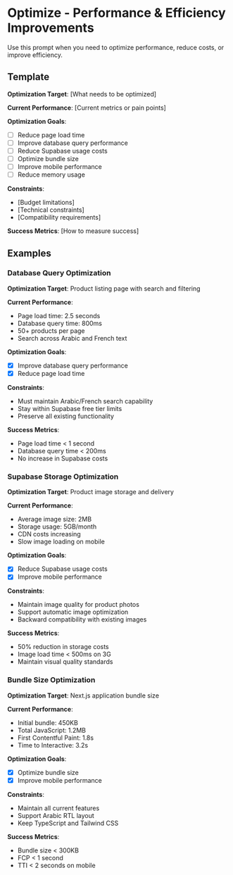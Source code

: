 # Optimize - Performance & Efficiency Improvements

Use this prompt when you need to optimize performance, reduce costs, or improve efficiency.

## Template

**Optimization Target**: [What needs to be optimized]

**Current Performance**: [Current metrics or pain points]

**Optimization Goals**:
- [ ] Reduce page load time
- [ ] Improve database query performance
- [ ] Reduce Supabase usage costs
- [ ] Optimize bundle size
- [ ] Improve mobile performance
- [ ] Reduce memory usage

**Constraints**:
- [Budget limitations]
- [Technical constraints]
- [Compatibility requirements]

**Success Metrics**: [How to measure success]

## Examples

### Database Query Optimization
**Optimization Target**: Product listing page with search and filtering

**Current Performance**:
- Page load time: 2.5 seconds
- Database query time: 800ms
- 50+ products per page
- Search across Arabic and French text

**Optimization Goals**:
- [x] Improve database query performance
- [x] Reduce page load time

**Constraints**:
- Must maintain Arabic/French search capability
- Stay within Supabase free tier limits
- Preserve all existing functionality

**Success Metrics**:
- Page load time < 1 second
- Database query time < 200ms
- No increase in Supabase costs

### Supabase Storage Optimization
**Optimization Target**: Product image storage and delivery

**Current Performance**:
- Average image size: 2MB
- Storage usage: 5GB/month
- CDN costs increasing
- Slow image loading on mobile

**Optimization Goals**:
- [x] Reduce Supabase usage costs
- [x] Improve mobile performance

**Constraints**:
- Maintain image quality for product photos
- Support automatic image optimization
- Backward compatibility with existing images

**Success Metrics**:
- 50% reduction in storage costs
- Image load time < 500ms on 3G
- Maintain visual quality standards

### Bundle Size Optimization
**Optimization Target**: Next.js application bundle size

**Current Performance**:
- Initial bundle: 450KB
- Total JavaScript: 1.2MB
- First Contentful Paint: 1.8s
- Time to Interactive: 3.2s

**Optimization Goals**:
- [x] Optimize bundle size
- [x] Improve mobile performance

**Constraints**:
- Maintain all current features
- Support Arabic RTL layout
- Keep TypeScript and Tailwind CSS

**Success Metrics**:
- Bundle size < 300KB
- FCP < 1 second
- TTI < 2 seconds on mobile